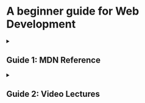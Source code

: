 # A beginner guide for Web Development

<details id=1><summary><h2>Guide 1: MDN Reference</h2></summary>

</details>


<details id=2><summary><h2>Guide 2: Video Lectures</h2></summary>

- Web Development by [Hitesh Chuodhery]() in English.
- Web Development by [Code with Harry]() in Hindi.

</details>

